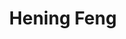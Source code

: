 ---
# Display name

title: Hening Feng
user_groups: ["Graduated Master Students"]



organizations:
- name: 2017-2020 

Interests:
- Machine Learning

---